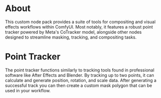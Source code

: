 # About

This custom node pack provides a suite of tools for compositing and visual effects workflows within ComfyUI. 
Most notably, it features a robust point tracker powered by Meta's CoTracker model, alongside other nodes 
designed to streamline masking, tracking, and compositing tasks.

# Point Tracker

The point tracker functions similarly to tracking tools found in professional software like After Effects and Blender.
By tracking up to two points, it can calculate and generate position, rotation, and scale data. After generating a successful track
you can then create a custom mask polygon that can be used in your workflow.
